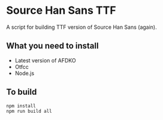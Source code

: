 # Source Han Sans TTF

A script for building TTF version of Source Han Sans (again).

## What you need to install

- Latest version of AFDKO
- Otfcc
- Node.js

## To build

```bash
npm install
npm run build all
```
